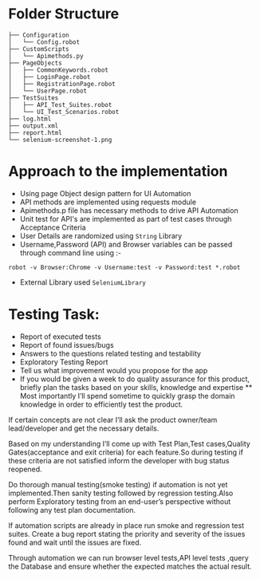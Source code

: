 # Folder Structure

```
├── Configuration
│   └── Config.robot
├── CustomScripts
│   └── Apimethods.py
├── PageObjects
│   ├── CommonKeywords.robot
│   ├── LoginPage.robot
│   ├── RegistrationPage.robot
│   └── UserPage.robot
├── TestSuites
│   ├── API_Test_Suites.robot
│   └── UI_Test_Scenarios.robot
├── log.html
├── output.xml
├── report.html
└── selenium-screenshot-1.png
```

# Approach to the implementation 

* Using page Object design pattern for UI Automation
* API methods are implemented using requests module 
* Apimethods.p file has necessary methods to drive API Automation
* Unit test for API's are implemented as part of test cases through Acceptance Criteria
* User Details are randomized using `String` Library 
* Username,Password (API) and Browser variables can be passed through command line using :-
```cd TestSuites
robot -v Browser:Chrome -v Username:test -v Password:test *.robot 
```
* External Library used `SeleniumLibrary`  



# Testing Task: 

* Report of executed tests 
* Report of found issues/bugs 
* Answers to the questions related testing and testability 
* Exploratory Testing Report  
* Tell us what improvement would you propose for the app 
* If you would be given a week to do quality assurance for this product, briefly plan the tasks based on your skills, knowledge and expertise 
** Most importantly I’ll spend sometime to quickly grasp the domain knowledge in order to efficiently test the product.

If certain concepts are not clear I’ll ask the product owner/team lead/developer and get the necessary details.

Based on my understanding I’ll come up with Test Plan,Test cases,Quality Gates(acceptance and exit criteria) for each feature.So during testing if these criteria are not satisfied inform the developer with bug status reopened.

Do thorough manual testing(smoke testing) if automation is not yet implemented.Then sanity testing followed by regression testing.Also perform Exploratory testing from an end-user’s perspective without following any test plan documentation.

 

If automation scripts are already in place run smoke and regression test suites.
Create a bug report stating the priority and severity of the issues found and wait until the issues are fixed.

Through automation we can run browser level tests,API level tests ,query the Database  and ensure whether the expected matches the actual result.

 
